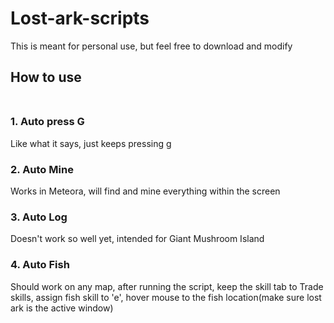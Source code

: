 # Lost-ark-scripts
 This is meant for personal use, but feel free to download and modify
## How to use<br><br>

### 1. Auto press G

Like what it says, just keeps pressing g<br>

### 2. Auto Mine

Works in Meteora, will find and mine everything within the screen

### 3. Auto Log

Doesn't work so well yet, intended for Giant Mushroom Island

### 4. Auto Fish

Should work on any map, after running the script, keep the skill tab to Trade skills, assign fish skill to 'e', hover mouse to the fish location(make sure lost ark is the active window)